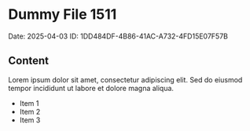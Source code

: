 # Dummy File 1511

Date: 2025-04-03
ID: 1DD484DF-4B86-41AC-A732-4FD15E07F57B

## Content

Lorem ipsum dolor sit amet, consectetur adipiscing elit.
Sed do eiusmod tempor incididunt ut labore et dolore magna aliqua.

* Item 1
* Item 2
* Item 3
